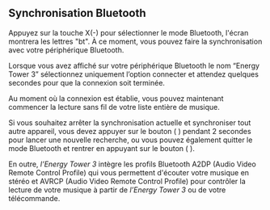 ## Synchronisation Bluetooth 

Appuyez sur la touche X(-) pour sélectionner le mode Bluetooth, l'écran montrera les lettres "bt". À ce moment, vous pouvez faire la synchronisation avec votre périphérique Bluetooth. 

Lorsque vous avez affiché sur votre périphérique Bluetooth le nom “Energy Tower 3” sélectionnez uniquement l’option connecter et attendez quelques secondes pour que  la connexion soit terminée. 

Au moment où la connexion est établie, vous pouvez maintenant commencer la lecture sans fil de votre liste entière de musique. 

Si vous souhaitez arrêter la synchronisation actuelle et synchroniser tout autre appareil, vous devez appuyer sur le bouton ( ) pendant 2 secondes pour lancer une nouvelle recherche, ou vous pouvez également quitter le mode Bluetooth et rentrer en appuyant sur le bouton ( ). 

En outre, *l’Energy Tower 3* intègre les profils Bluetooth A2DP (Audio Video Remote Control Profile) qui vous permettent d'écouter votre musique en stéréo et AVRCP (Audio Video Remote Control Profile) pour contrôler la lecture de votre musique à partir de *l’Energy Tower 3* ou de votre télécommande. 
